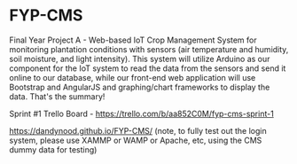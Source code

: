 # FYP-CMS
Final Year Project A - Web-based IoT Crop Management System for monitoring plantation conditions with sensors (air temperature and humidity, soil moisture, and light intensity). This system will utilize Arduino as our component for the IoT system to read the data from the sensors and send it online to our database, while our front-end web application will use Bootstrap and AngularJS and graphing/chart frameworks to display the data. That's the summary!

Sprint #1 Trello Board - https://trello.com/b/aa852C0M/fyp-cms-sprint-1

https://dandynood.github.io/FYP-CMS/
(note, to fully test out the login system, please use XAMMP or WAMP or Apache, etc, using the CMS dummy data for testing)
